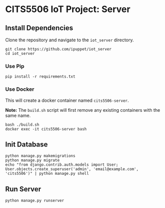 # CITS5506 IoT Project: Server

## Install Dependencies

Clone the repository and navigate to the `iot_server` directory.

```shell
git clone https://github.com/ipuppet/iot_server
cd iot_server
```

### Use Pip

```shell
pip install -r requirements.txt
```

### Use Docker

This will create a docker container named `cits5506-server`.

**Note:** The `build.sh` script will first remove any existing containers with the same name.

```shell
bash ./build.sh
docker exec -it cits5506-server bash
```

## Init Database

```shell
python manage.py makemigrations
python manage.py migrate
echo "from django.contrib.auth.models import User; User.objects.create_superuser('admin', 'email@example.com', 'cits5506')" | python manage.py shell
```

## Run Server

```shell
python manage.py runserver
```
